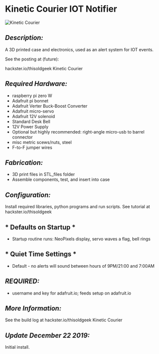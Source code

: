 # **Kinetic Courier IOT Notifier**
![Kinetic Courier](https://github.com/thisoldgeek/KineticCourier/blob/master/KC_Startup.gif "Kinetic Courier")
 
## *Description:*
A 3D printed case and electronics, used as an alert system for IOT events.

See the posting at (future):

hackster.io/thisoldgeek Kinetic Courier


## *Required Hardware:*
* raspberry pi zero W
* Adafruit pi bonnet
* Adafruit Verter Buck-Boost Converter
* Adafruit micro-servo
* Adafruit 12V solenoid
* Standard Desk Bell
* 12V Power Supply
* Optional but highly recommended: right-angle micro-usb to barrel connector
* misc metric scews/nuts, steel
* F-to-F jumper wires

## *Fabrication:*
* 3D print files in STL_files folder
* Assemble components, test, and insert into case

## *Configuration:*
 Install required libraries, python programs and run scripts. See tutorial at hackster.io/thisoldgeek


## * Defaults on Startup *
* Startup routine runs: NeoPixels display, servo waves a flag, bell rings

## * Quiet Time Settings *
* Default - no alerts will sound between hours of 9PM/21:00 and 7:00AM

## *REQUIRED:*
* username and key for adafruit.io; feeds setup on adafruit.io

## *More Information:*
See the build log at hackster.io/thisoldgeek Kinetic Courier
## *Update December 22 2019:*
Initial install.

